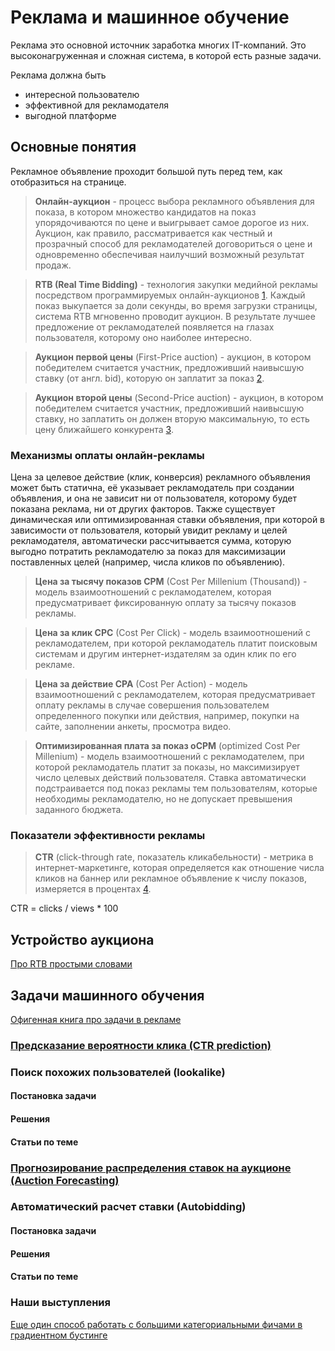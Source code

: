 # Реклама и машинное обучение

Реклама это основной источник заработка многих IT-компаний.
Это высоконагруженная и сложная система, в которой есть разные задачи.

Реклама должна быть
* интересной пользователю
* эффективной для рекламодателя
* выгодной платформе

## Основные понятия

Рекламное объявление проходит большой путь перед тем, как отобразиться на странице. 
 
>**Онлайн-аукцион** - процесс выбора рекламного объявления для показа, в котором множество кандидатов на показ упорядочиваются по цене и выигрывает самое дорогое из них. Аукцион, как правило, рассматривается как честный и прозрачный способ для рекламодателей договориться о цене и одновременно обеспечивая наилучший возможный результат продаж.


>**RTB (Real Time Bidding)** - технология закупки медийной рекламы посредством программируемых онлайн-аукционов [1](http://rtb-media.ru/wiki/). Каждый показ выкупается за доли секунды, во время загрузки страницы, система RTB мгновенно проводит аукцион. В результате лучшее предложение от рекламодателей появляется на глазах пользователя, которому оно наиболее интересно. 


>**Аукцион первой цены** (First-Price auction) - аукцион, в котором победителем считается участник, предложивший наивысшую ставку (от англ. bid), которую он заплатит за показ [2](ru.wikipedia.org/wiki/Аукцион).

>**Аукцион второй цены** (Second-Price auction) - аукцион, в котором победителем считается участник, предложивший наивысшую ставку, но заплатить он должен вторую максимальную, то есть цену ближайшего конкурента [3](ru.wikipedia.org/wiki/Аукцион\_Викри).


### Механизмы оплаты онлайн-рекламы

Цена за целевое действие (клик, конверсия) рекламного объявления может быть статична, её указывает рекламодатель при создании объявления, и она не зависит ни от пользователя, которому будет показана реклама, ни от других факторов. 
Также существует динамическая или оптимизированная ставки объявления, при которой в зависимости от пользователя, который увидит рекламу и целей рекламодателя, автоматически рассчитывается сумма, которую выгодно потратить рекламодателю за показ для максимизации поставленных целей (например, числа кликов по объявлению).

>**Цена за тысячу показов CPM** (Cost Per Millenium (Thousand)) - модель взаимоотношений с рекламодателем, которая предусматривает фиксированную оплату за тысячу показов рекламы.

>**Цена за клик CPC** (Cost Per Click) - модель взаимоотношений с рекламодателем, при которой рекламодатель платит поисковым системам и другим интернет-издателям за один клик по его рекламе.
 
>**Цена за действие CPA** (Cost Per Action) - модель взаимоотношений с рекламодателем, которая предусматривает оплату рекламы в случае совершения пользователем определенного покупки или действия, например, покупки на сайте, заполнении анкеты, просмотра видео.
 
>**Оптимизированная плата за показ oCPM** (optimized Cost Per Millenium) - модель взаимоотношений с рекламодателем, при которой рекламодатель платит за показы, но максимизирует число целевых действий пользователя. Ставка автоматически подстраивается под показ рекламы тем пользователям, которые необходимы рекламодателю, но не допускает превышения заданного бюджета.

### Показатели эффективности рекламы

>**CTR** (click-through rate, показатель кликабельности) - метрика в интернет-маркетинге, которая определяется как отношение числа кликов на баннер или рекламное объявление к числу показов, измеряется в процентах [4](ru.wikipedia.org/wiki/CTR\_(Интернет)).

  CTR = clicks / views * 100


## Устройство аукциона

[Про RTB простыми словами](http://rtb-media.ru/wiki/)

## Задачи машинного обучения

[Офигенная книга про задачи в рекламе](https://arxiv.org/pdf/1610.03013.pdf)

### [Предсказание вероятности клика (CTR prediction)](https://github.com/vk-ml/ads/blob/master/ctr-prediction.md)

### Поиск похожих пользователей (lookalike)
#### Постановка задачи
#### Решения
#### Статьи по теме

### [Прогнозирование распределения ставок на аукционе (Auction Forecasting)](https://github.com/vk-ml/ads/blob/master/auction-forecasting.md)


### Автоматический расчет ставки (Autobidding)
#### Постановка задачи
#### Решения
#### Статьи по теме


### Наши выступления
[Еще один способ работать с большими категориальными фичами в градиентном бустинге](https://vk.com/video-133150806_456239019)

